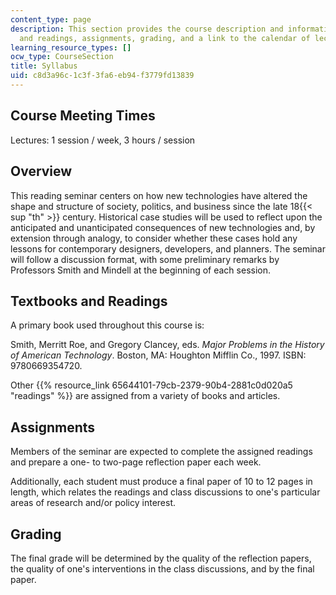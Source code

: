 ```yaml
---
content_type: page
description: This section provides the course description and information about textbooks
  and readings, assignments, grading, and a link to the calendar of lecture topics.
learning_resource_types: []
ocw_type: CourseSection
title: Syllabus
uid: c8d3a96c-1c3f-3fa6-eb94-f3779fd13839
---
```


Course Meeting Times
--------------------

Lectures: 1 session / week, 3 hours / session

Overview
--------

This reading seminar centers on how new technologies have altered the shape and structure of society, politics, and business since the late 18{{< sup "th" >}} century. Historical case studies will be used to reflect upon the anticipated and unanticipated consequences of new technologies and, by extension through analogy, to consider whether these cases hold any lessons for contemporary designers, developers, and planners. The seminar will follow a discussion format, with some preliminary remarks by Professors Smith and Mindell at the beginning of each session.

Textbooks and Readings
----------------------

A primary book used throughout this course is:

Smith, Merritt Roe, and Gregory Clancey, eds. _Major Problems in the History of American Technology_. Boston, MA: Houghton Mifflin Co., 1997. ISBN: 9780669354720.

Other {{% resource_link 65644101-79cb-2379-90b4-2881c0d020a5 "readings" %}} are assigned from a variety of books and articles.

Assignments
-----------

Members of the seminar are expected to complete the assigned readings and prepare a one- to two-page reflection paper each week.

Additionally, each student must produce a final paper of 10 to 12 pages in length, which relates the readings and class discussions to one's particular areas of research and/or policy interest.

Grading
-------

The final grade will be determined by the quality of the reflection papers, the quality of one's interventions in the class discussions, and by the final paper.